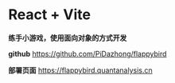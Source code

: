 # React + Vite

**练手小游戏，使用面向对象的方式开发**

**github**
https://github.com/PiDazhong/flappybird

**部署页面**
https://flappybird.quantanalysis.cn
